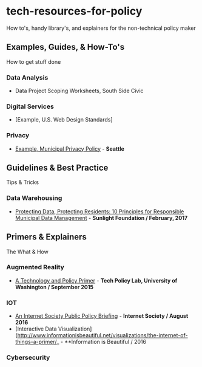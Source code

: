 # tech-resources-for-policy
How to's, handy library's, and explainers for the non-technical policy maker

## Examples, Guides, & How-To's
How to get stuff done

### Data Analysis

- Data Project Scoping Worksheets, South Side Civic

### Digital Services
- [Example, U.S. Web Design Standards]

### Privacy
- [Example, Municipal Privacy Policy](http://www.seattle.gov/tech/initiatives/privacy) - **Seattle**


## Guidelines & Best Practice
Tips & Tricks

### Data Warehousing
- [Protecting Data, Protecting Residents: 10 Principles for Responsible Municipal Data Management](https://sunlightfoundation.com/2017/02/10/protecting-data-protecting-residents/) - **Sunlight Foundation / February, 2017**

## Primers & Explainers
The What & How

### Augmented Reality
- [A Technology and Policy Primer](http://techpolicylab.org/wp-content/uploads/2016/02/Augmented_Reality_Primer-TechPolicyLab.pdf) - **Tech Policy Lab, University of Washington / September 2015**

### IOT
- [An Internet Society Public Policy Briefing](http://www.internetsociety.org/sites/default/files/ISOC-PolicyBrief-IoT-20160802.pdf) - **Internet Society / August 2016**
- [Interactive Data Visualization](http://www.informationisbeautiful.net/visualizations/the-internet-of-things-a-primer/_ - **Information is Beautiful / 2016

### Cybersecurity
